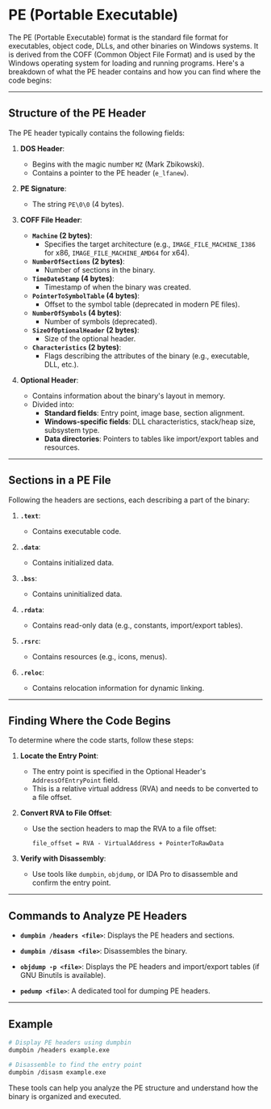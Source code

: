 # PE (Portable Executable)

The PE (Portable Executable) format is the standard file format for executables, object code, DLLs, and other binaries on Windows systems. It is derived from the COFF (Common Object File Format) and is used by the Windows operating system for loading and running programs. Here's a breakdown of what the PE header contains and how you can find where the code begins:

---

## Structure of the PE Header

The PE header typically contains the following fields:

1. **DOS Header**:
    - Begins with the magic number `MZ` (Mark Zbikowski).
    - Contains a pointer to the PE header (`e_lfanew`).

2. **PE Signature**:
    - The string `PE\0\0` (4 bytes).

3. **COFF File Header**:
    - **`Machine` (2 bytes)**:
        - Specifies the target architecture (e.g., `IMAGE_FILE_MACHINE_I386` for x86, `IMAGE_FILE_MACHINE_AMD64` for x64).
    - **`NumberOfSections` (2 bytes)**:
        - Number of sections in the binary.
    - **`TimeDateStamp` (4 bytes)**:
        - Timestamp of when the binary was created.
    - **`PointerToSymbolTable` (4 bytes)**:
        - Offset to the symbol table (deprecated in modern PE files).
    - **`NumberOfSymbols` (4 bytes)**:
        - Number of symbols (deprecated).
    - **`SizeOfOptionalHeader` (2 bytes)**:
        - Size of the optional header.
    - **`Characteristics` (2 bytes)**:
        - Flags describing the attributes of the binary (e.g., executable, DLL, etc.).

4. **Optional Header**:
    - Contains information about the binary's layout in memory.
    - Divided into:
        - **Standard fields**: Entry point, image base, section alignment.
        - **Windows-specific fields**: DLL characteristics, stack/heap size, subsystem type.
        - **Data directories**: Pointers to tables like import/export tables and resources.

---

## Sections in a PE File

Following the headers are sections, each describing a part of the binary:

1. **`.text`**:
    - Contains executable code.

2. **`.data`**:
    - Contains initialized data.

3. **`.bss`**:
    - Contains uninitialized data.

4. **`.rdata`**:
    - Contains read-only data (e.g., constants, import/export tables).

5. **`.rsrc`**:
    - Contains resources (e.g., icons, menus).

6. **`.reloc`**:
    - Contains relocation information for dynamic linking.

---

## Finding Where the Code Begins

To determine where the code starts, follow these steps:

1. **Locate the Entry Point**:
    - The entry point is specified in the Optional Header's `AddressOfEntryPoint` field.
    - This is a relative virtual address (RVA) and needs to be converted to a file offset.

2. **Convert RVA to File Offset**:
    - Use the section headers to map the RVA to a file offset:
      ```
      file_offset = RVA - VirtualAddress + PointerToRawData
      ```

3. **Verify with Disassembly**:
    - Use tools like `dumpbin`, `objdump`, or IDA Pro to disassemble and confirm the entry point.

---

## Commands to Analyze PE Headers

- **`dumpbin /headers <file>`**:
  Displays the PE headers and sections.

- **`dumpbin /disasm <file>`**:
  Disassembles the binary.

- **`objdump -p <file>`**:
  Displays the PE headers and import/export tables (if GNU Binutils is available).

- **`pedump <file>`**:
  A dedicated tool for dumping PE headers.

---

## Example

```bash
# Display PE headers using dumpbin
dumpbin /headers example.exe

# Disassemble to find the entry point
dumpbin /disasm example.exe
```

These tools can help you analyze the PE structure and understand how the binary is organized and executed.

